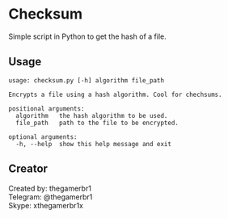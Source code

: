 # Checksum
Simple script in Python to get the hash of a file.

## Usage
```
usage: checksum.py [-h] algorithm file_path

Encrypts a file using a hash algorithm. Cool for chechsums.

positional arguments:
  algorithm   the hash algorithm to be used.
  file_path   path to the file to be encrypted.

optional arguments:
  -h, --help  show this help message and exit
```

## Creator
Created by: thegamerbr1  
Telegram: @thegamerbr1  
Skype: xthegamerbr1x
